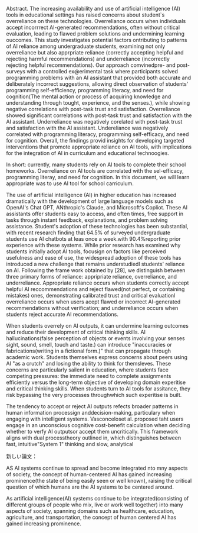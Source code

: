 Abstract. The increasing availability and use of artificial intelligence (AI) tools in educational settings has raised concerns about student`s overreliance on these technologies. 
Overreliance occurs when individuals accept incorrrect AI-generated recommendations, often without critical evaluation, leading to flawed problem solutions and undermining learning
ouccomes. This study investigates potential factors ontributing to patterns of AI reliance among undergraduate students, examining not only overreliance but also apprpriate 
reliance (correctly accepting helpful and rejecting harmful recommendations) and underreliance (incorrectly rejecting helpful recommendations). Our approach comvinedpre- and post-surveys
with a controlled ex@erimental task where participants solved programming problems with an AI assistant that provided both accurate and deliberately incorrect suggestions, allowing
direct observation of students' programming self-efficiency, programming literacy, and need for cognition(The mental action or process of acquiring knowledge and understanding through 
tought, experience, and the senses.), while showing negative correlations with post-task trust and satisfaction. Overreliance showed significant correlations with post-task trust and satisfaction
with the AI assistant. Underreliance was negatively corelated with post-task trust and satisfaction with the AI assistant. Undereliance was negatively correlated with programming 
literacy, programming self-efficacy, and need for cognition. Overall, the findings provid insights for developing targeted interventions that promote appropriate reliance on AI tools, with implications 
for the integration of AI in curriculum and educational technoogies.


In short: currently, many students rely on AI tools to complete their school homeworks. Overreliance on AI tools are correlated with the sel-efficacy, programming literay, and need 
for cognition. In this document, we will learn appropriate was to use AI tool for school carriculum.


The use of artificial intelligence (AI) in higher education has increased dramatically with the development of large language models such as OpenAI's Chat GPT, ANthropic's Claude,
and Microsoft's Copliot. These AI assistants offer students easy to access, and often times, free support in tasks through instant feedback, explanations, and problem solving 
assistance. Student's adoption of these technologies has been substantial, with recent research finding that 64.5% of surveyed undergraduate students use AI chatbots at leas once 
a week.with 90.4%reporting prior experience with these systems. While prior research has examined why students initially adopt AI tools, focusign on factors like perceived
usefulness and ease of use, the widespread adoption of these tools has introduced a new challenge that remains understudiedl students' reliance on AI. Following the frame work obtained by
[28], we distinguish between three primary forms of reliance: appripriate reliance, overreliance, and underreliance. Appropriate reliance occurs when students correctly accept
helpful AI reccommendations and reject flawed(not perfect, or containing mistakes) ones, demonstrating calibrated trust and critical evaluationl overreliance occurs when users 
acept flawed or incorrect AI-generated recommendations without verification; and underreliance occurs when students reject accurate AI recommendations.

When students overrely on AI outputs, it can undermine learning outcomes and reduce their development of critical thinking skills. AI hallucinations(false perception of objects or 
events involving your senses sight, sound, smell, touch and taste.) can introduce "inaccuracies or fabrications(writing in a fictional form.)" that can propagate through academic
work. Students themselves express concerns about peers using AI "as a crutch" and losing the ability to think for themsleves. These concerns are particularly sailent
in education, where students face competing pressures: the immediate need to complete assignments efficiently versus the long-term objective of developing domain experitise 
and critical thinking skills. When students turn to AI tools for assitance, they risk bypassing the very processes throughwhich such experitise is built.

The tendency to accept or reject AI outputs refects broader patterns in human information processign anddecision-making, particulary when engaging with intelligent systems.
Vasconceloset al. proposed taht users engage in an unconscious cognitive cost-benefit calculation when deciding whether to verfy AI outputsor accept them uncritically.
This framework aligns with dual processtheory outlined in, which distinguishes between fast, intuitive"System 1" thinking and slow, analytical 




新しい論文：

AS AI systems continue to spread and become integrated nto mny aspects of society, the concept of human-centered AI has gained increasing prominence(the state of being easily seen or well known), raising the critical question of which humans
are the AI systems to be centered around.

As artificial intelligence(AI) systems continue to be integrated(consisting of different groups of people who mix, live or 
work well together) into many aspects of society, spanning domains such as healthcare, education, agriculture, and transportation, the concept of human centered AI has gained increasing prominence.






